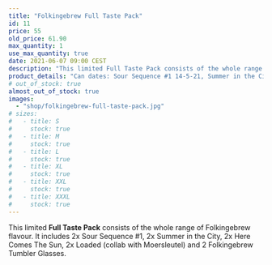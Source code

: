 ```yaml
---
title: "Folkingebrew Full Taste Pack"
id: 11
price: 55
old_price: 61.90
max_quantity: 1
use_max_quantity: true
date: 2021-06-07 09:00 CEST
description: "This limited Full Taste Pack consists of the whole range of Folkingebrew flavour. It includes 2 x Sour Sequence #1, 2 x Summer in the City, 2 x Here Comes The Sun, 2 x Loaded (collab with Moersleutel) and 2 Folkingebrew Tumbler Glasses."
product_details: "Can dates: Sour Sequence #1 14-5-21, Summer in the City 7-7-21, Here Comes The Sun 9-6-21, Loaded 12-4-21, Size: 8 x 44 CL and 2 x 40 CL."
# out_of_stock: true
almost_out_of_stock: true
images:
  - "shop/folkingebrew-full-taste-pack.jpg"
# sizes:
#   - title: S
#     stock: true
#   - title: M
#     stock: true
#   - title: L
#     stock: true
#   - title: XL
#     stock: true
#   - title: XXL
#     stock: true
#   - title: XXXL
#     stock: true
---
```


This limited __Full Taste Pack__ consists of the whole range of Folkingebrew flavour. It includes 2x Sour Sequence #1, 2x Summer in the City, 2x Here Comes The Sun, 2x Loaded (collab with Moersleutel) and 2 Folkingebrew Tumbler Glasses.
